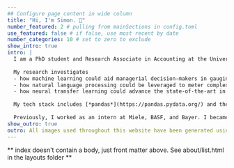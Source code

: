 ```yaml
---
## Configure page content in wide column
title: "Hi, I'm Simon. 👋"
number_featured: 2 # pulling from mainSections in config.toml
use_featured: false # if false, use most recent by date
number_categories: 10 # set to zero to exclude
show_intro: true
intro: |
  I am a PhD student and Research Associate in Accounting at the University of Münster. I am engaged in various research projects that all share a common ground: **Data Science**. I enjoy deep work, hard problems, and alternating between R and Python to harness the best of both worlds.
  
  My research investigates
  - how machine learning could aid managerial decision-makers in gauging accounting estimates,
  - how natural language processing could be leveraged to meter complex phenomenons in firms' capital market communications with financial analysts, and
  - how neural transfer learning could advance the state-of-the-art in textual analysis in Accounting Research.
  
  My tech stack includes [*pandas*](https://pandas.pydata.org/) and the [*tidyverse*](https://www.tidyverse.org/) for tabular data wrangling, [*ggplot2*](https://ggplot2.tidyverse.org/) for data visualisation, [*rvest*](https://rvest.tidyverse.org/) for web scraping, *gensim*, *prodigy*, and *spacy* for NLP and data annotation, *tidymodels*, *sklearn*, and *DALEX* for machine learning, *pytorch* and *transformers* for deep learning, *rmarkdown*, *xaringan*, and *Jupyter* for literate coding, and *Git*+*GitHub* for version control.
  
  Previously, I worked as an intern at Miele, BASF, and Bayer. I became acquainted with different facets of the Accounting & Finance function in international corporates.
show_outro: true
outro: All images used throughout this website have been generated using [dream](https://app.wombo.art/) GAN.
---
```


\*\* index doesn't contain a body, just front matter above. See about/list.html in the layouts folder \*\*
